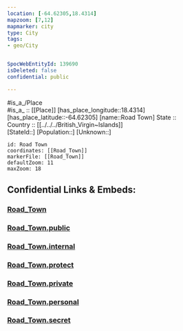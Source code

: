 ```yaml
---
location: [-64.62305,18.4314] 
mapzoom: [7,12] 
mapmarker: city 
type: City
tags:
- geo/City


SpocWebEntityId: 139690
isDeleted: false
confidential: public

---
```

#is_a_/Place  
#is_a_ :: [[Place]] 
[has_place_longitude::18.4314] 
[has_place_latitude::-64.62305] 
[name::Road Town] 
State ::  
Country :: [[../../../British_Virgin~Islands]]  
[StateId::] 
[Population::] 
[Unknown::] 


```leaflet
id: Road Town
coordinates: [[Road_Town]] 
markerFile: [[Road_Town]] 
defaultZoom: 11 
maxZoom: 18
```


## Confidential Links & Embeds: 

### [Road_Town](/_Standards/Earth/Continent/America~Caribbean/British_Virgin-Islands/City/Road_Town.md) 

### [Road_Town.public](/_public/Earth/Continent/America~Caribbean/British_Virgin-Islands/City/Road_Town.public.md) 

### [Road_Town.internal](/_internal/Earth/Continent/America~Caribbean/British_Virgin-Islands/City/Road_Town.internal.md) 

### [Road_Town.protect](/_protect/Earth/Continent/America~Caribbean/British_Virgin-Islands/City/Road_Town.protect.md) 

### [Road_Town.private](/_private/Earth/Continent/America~Caribbean/British_Virgin-Islands/City/Road_Town.private.md) 

### [Road_Town.personal](/_personal/Earth/Continent/America~Caribbean/British_Virgin-Islands/City/Road_Town.personal.md) 

### [Road_Town.secret](/_secret/Earth/Continent/America~Caribbean/British_Virgin-Islands/City/Road_Town.secret.md)

